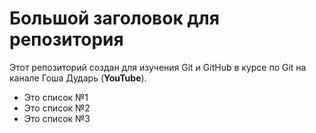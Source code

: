 # Большой заголовок для репозитория
Этот репозиторий создан для изучения Git и GitHub в курсе по Git на канале Гоша Дударь (**YouTube**).
- Это список №1
- Это список №2
- Это список №3